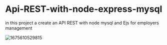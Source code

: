 # Api-REST-with-node-express-mysql
in this project a create an API REST with node mysql and Ejs for employers management

![1675610529815](https://github.com/idrissoufaysal/Api-REST-with-node-express-mysql/assets/111917792/784abc99-fb4d-4542-80a7-13178a58e01c)

